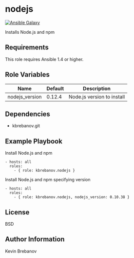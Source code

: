 nodejs
======

[![Ansible Galaxy](https://img.shields.io/badge/galaxy-kbrebanov.nodejs-660198.svg)](https://galaxy.ansible.com/list#/roles/3286)

Installs Node.js and npm

Requirements
------------

This role requires Ansible 1.4 or higher.

Role Variables
--------------

| Name           | Default | Description                |
|----------------|---------|----------------------------|
| nodejs_version | 0.12.4  | Node.js version to install |

Dependencies
------------

- kbrebanov.git

Example Playbook
----------------

Install Node.js and npm
```
- hosts: all
  roles:
    - { role: kbrebanov.nodejs }
```

Install Node.js and npm specifying version
```
- hosts: all
  roles:
    - { role: kbrebanov.nodejs, nodejs_version: 0.10.38 }
```

License
-------

BSD

Author Information
------------------

Kevin Brebanov
